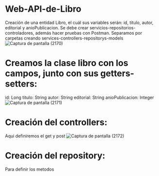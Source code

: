 # Web-API-de-Libro
Creación de una entidad Libro, el cuál sus variables serán: id, titulo, autor, editorial y anioPublicacion. Se debe crear servicios-repositorios-controladores, además hacer pruebas con Postman. Separamos por carpetas creando services-controllers-repositorys-models
![Captura de pantalla (2170)](https://github.com/AbarcaBryan/libros/assets/169930464/f19c9a03-44eb-4825-9b01-c1fbc2ab9447)

# Creamos la clase libro con los campos, junto con sus getters-setters:
id: Long
titulo: String
autor: String
editorial: String
anioPublicacion: Integer
![Captura de pantalla (2171)](https://github.com/AbarcaBryan/libros/assets/169930464/d6c82a33-6720-46bb-84cc-5eda204db962)

# Creación del controllers:
Aqui definiremos el get y post
![Captura de pantalla (2172)](https://github.com/AbarcaBryan/libros/assets/169930464/d7b1dfa2-c03d-41cf-857b-2e6fdc61fdbf)
# Creación del repository:
Para definir los metodos
